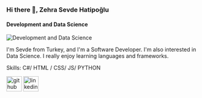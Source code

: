 ### Hi there 👋, Zehra Sevde Hatipoğlu
#### Development and Data Science
![Development and Data Science](https://miro.medium.com/max/800/0*rrLH9s9KUL994QBv)

I'm Sevde from Turkey, and I'm a Software Developer. I'm also interested in Data Science. I really enjoy learning languages and frameworks. 

Skills: C#/ HTML / CSS/ JS/ PYTHON 


[<img src='https://cdn.jsdelivr.net/npm/simple-icons@3.0.1/icons/github.svg' alt='github' height='40'>](https://github.com/Sevdehatip)  [<img src='https://cdn.jsdelivr.net/npm/simple-icons@3.0.1/icons/linkedin.svg' alt='linkedin' height='40'>](https://www.linkedin.com/in/zehra-sevde-hatipoğlu-716197aa//)  



